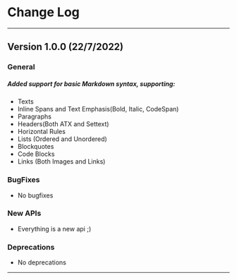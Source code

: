 Change Log
==========

---

<!---
## Version #.#.# (Release date)

### General
[//]: # (List of general updates to the library e.g documentation updates, ci updates etc.)

### BugFixes 
[//]: # (List of bugfixes for this release - ideally with references to the tracking issues)

### New APIs
[//]: # (List of new apis and features)

### Deprecations 
[//]: # (List of apis deprecated with this release)

---
-->

## Version 1.0.0 (22/7/2022)

### General
[//]: # (List of general updates to the library e.g documentation updates, ci updates etc.)

##### Added support for basic Markdown syntax, supporting:
  - Texts
  - Inline Spans and Text Emphasis(Bold, Italic, CodeSpan)
  - Paragraphs
  - Headers(Both ATX and Settext)
  - Horizontal Rules
  - Lists (Ordered and Unordered)
  - Blockquotes
  - Code Blocks
  - Links (Both Images and Links)

### BugFixes
[//]: # (List of bugfixes for this release - ideally with references to the tracking issues)

- No bugfixes

### New APIs
[//]: # (List of new apis and features)

- Everything is a new api ;)

### Deprecations
[//]: # (List of apis deprecated with this release)

- No deprecations

---